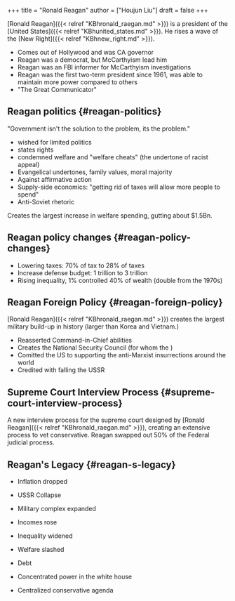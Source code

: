 +++
title = "Ronald Reagan"
author = ["Houjun Liu"]
draft = false
+++

[Ronald Reagan]({{< relref "KBhronald_raegan.md" >}}) is a president of the [United States]({{< relref "KBhunited_states.md" >}}). He rises a wave of the [New Right]({{< relref "KBhnew_right.md" >}}).

-   Comes out of Hollywood and was CA governor
-   Reagan was a democrat, but McCarthyism lead him
-   Reagan was an FBI informer for McCarthyism investigations
-   Reagan was the first two-term president since 1961, was able to maintain more power compared to others
-   "The Great Communicator"


## Reagan politics {#reagan-politics}

"Government isn't the solution to the problem, its the problem."

-   wished for limited politics
-   states rights
-   condemned welfare and "welfare cheats" (the undertone of racist appeal)
-   Evangelical undertones, family values, moral majority
-   Against affirmative action
-   Supply-side economics: "getting rid of taxes will allow more people to spend"
-   Anti-Soviet rhetoric

Creates the largest increase in welfare spending, gutting about $1.5Bn.


## Reagan policy changes {#reagan-policy-changes}

-   Lowering taxes: 70% of tax to 28% of taxes
-   Increase defense budget: 1 trillion to 3 trillion
-   Rising inequality, 1% controlled 40% of wealth (double from the 1970s)


## Reagan Foreign Policy {#reagan-foreign-policy}

[Ronald Reagan]({{< relref "KBhronald_raegan.md" >}}) creates the largest military build-up in history (larger than Korea and Vietnam.)

-   Reasserted Command-in-Chief abilities
-   Creates the National Security Council (for whom the )
-   Comitted the US to supporting the anti-Marxist insurrections around the world
-   Credited with falling the USSR


## Supreme Court Interview Process {#supreme-court-interview-process}

A new interview process for the supreme court designed by [Ronald Reagan]({{< relref "KBhronald_raegan.md" >}}), creating an extensive process to vet conservative. Reagan swapped out 50% of the Federal judicial process.


## Reagan's Legacy {#reagan-s-legacy}

-   Inflation dropped
-   USSR Collapse
-   Military complex expanded
-   Incomes rose
-   Inequality widened
-   Welfare slashed
-   Debt

-   Concentrated power in the white house
-   Centralized conservative agenda